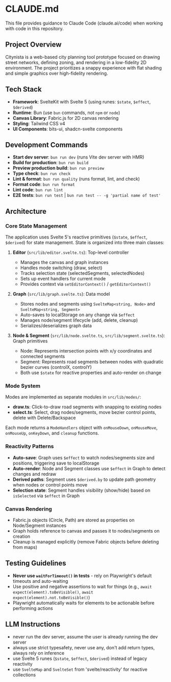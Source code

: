 # CLAUDE.md

This file provides guidance to Claude Code (claude.ai/code) when working with code in this repository.

## Project Overview

Citynista is a web-based city planning tool prototype focused on drawing street networks, defining zoning, and rendering in a low-fidelity 2D environment. The project prioritizes a snappy experience with flat shading and simple graphics over high-fidelity rendering.

## Tech Stack

- **Framework**: SvelteKit with Svelte 5 (using runes: `$state`, `$effect`, `$derived`)
- **Runtime**: Bun (use `bun` commands, not `npm` or `node`)
- **Canvas Library**: Fabric.js for 2D canvas rendering
- **Styling**: Tailwind CSS v4
- **UI Components**: bits-ui, shadcn-svelte components

## Development Commands

- **Start dev server**: `bun run dev` (runs Vite dev server with HMR)
- **Build for production**: `bun run build`
- **Preview production build**: `bun run preview`
- **Type check**: `bun run check`
- **Lint & format**: `bun run quality` (runs format, lint, and check)
- **Format code**: `bun run format`
- **Lint code**: `bun run lint`
- **E2E tests**: `bun run test` | `bun run test -- -g 'partial name of test'`

## Architecture

### Core State Management

The application uses Svelte 5's reactive primitives (`$state`, `$effect`, `$derived`) for state management. State is organized into three main classes:

1. **Editor** (`src/lib/editor.svelte.ts`): Top-level controller
   - Manages the canvas and graph instances
   - Handles mode switching (draw, select)
   - Tracks selection state (selectedSegments, selectedNodes)
   - Sets up event handlers for current mode
   - Provides context via `setEditorContext()` / `getEditorContext()`

2. **Graph** (`src/lib/graph.svelte.ts`): Data model
   - Stores nodes and segments using `SvelteMap<string, Node>` and `SvelteMap<string, Segment>`
   - Auto-saves to localStorage on any change via `$effect`
   - Manages node/segment lifecycle (add, delete, cleanup)
   - Serializes/deserializes graph data

3. **Node & Segment** (`src/lib/node.svelte.ts`, `src/lib/segment.svelte.ts`): Graph primitives
   - Node: Represents intersection points with x/y coordinates and connected segments
   - Segment: Represents road segments between nodes with quadratic bezier curves (controlX, controlY)
   - Both use `$state` for reactive properties and auto-render on change

### Mode System

Modes are implemented as separate modules in `src/lib/modes/`:

- **draw.ts**: Click-to-draw road segments with snapping to existing nodes
- **select.ts**: Select, drag nodes/segments, move bezier control points, delete with Delete/Backspace

Each mode returns a `ModeHandlers` object with `onMouseDown`, `onMouseMove`, `onMouseUp`, `onKeyDown`, and `cleanup` functions.

### Reactivity Patterns

- **Auto-save**: Graph uses `$effect` to watch nodes/segments size and positions, triggering save to localStorage
- **Auto-render**: Node and Segment classes use `$effect` in Graph to detect changes and redraw
- **Derived paths**: Segment uses `$derived.by` to update path geometry when nodes or control points move
- **Selection state**: Segment handles visibility (show/hide) based on `isSelected` via `$effect` in Graph

### Canvas Rendering

- Fabric.js objects (Circle, Path) are stored as properties on Node/Segment instances
- Graph holds reference to canvas and passes it to nodes/segments on creation
- Cleanup is managed explicitly (remove Fabric objects before deleting from maps)

## Testing Guidelines

- **Never use `waitForTimeout()` in tests** - rely on Playwright's default timeouts and auto-waiting
- Use positive and negative assertions to wait for things (e.g., `await expect(element).toBeVisible()`, `await expect(element).not.toBeVisible()`)
- Playwright automatically waits for elements to be actionable before performing actions

## LLM Instructions

- never run the dev server, assume the user is already running the dev server
- always use strict typesafety, never use any, don't add return types, always rely on inference
- use Svelte 5 runes (`$state`, `$effect`, `$derived`) instead of legacy reactivity
- use `SvelteMap` and `SvelteSet` from 'svelte/reactivity' for reactive collections
